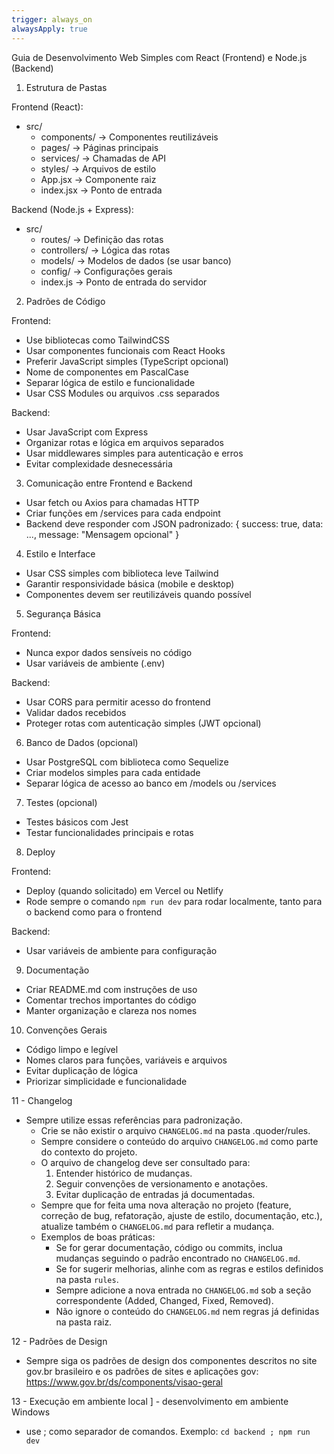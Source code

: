 ```yaml
---
trigger: always_on
alwaysApply: true
---
```


Guia de Desenvolvimento Web Simples com React (Frontend) e Node.js (Backend)



1. Estrutura de Pastas

Frontend (React):
- src/
  - components/ → Componentes reutilizáveis
  - pages/ → Páginas principais
  - services/ → Chamadas de API
  - styles/ → Arquivos de estilo
  - App.jsx → Componente raiz
  - index.jsx → Ponto de entrada

Backend (Node.js + Express):
- src/
  - routes/ → Definição das rotas
  - controllers/ → Lógica das rotas
  - models/ → Modelos de dados (se usar banco)
  - config/ → Configurações gerais
  - index.js → Ponto de entrada do servidor

2. Padrões de Código

Frontend:
- Use bibliotecas como TailwindCSS
- Usar componentes funcionais com React Hooks
- Preferir JavaScript simples (TypeScript opcional)
- Nome de componentes em PascalCase
- Separar lógica de estilo e funcionalidade
- Usar CSS Modules ou arquivos .css separados

Backend:
- Usar JavaScript com Express
- Organizar rotas e lógica em arquivos separados
- Usar middlewares simples para autenticação e erros
- Evitar complexidade desnecessária

3. Comunicação entre Frontend e Backend

- Usar fetch ou Axios para chamadas HTTP
- Criar funções em /services para cada endpoint
- Backend deve responder com JSON padronizado:
  {
    success: true,
    data: ...,
    message: "Mensagem opcional"
  }

4. Estilo e Interface

- Usar CSS simples com biblioteca leve Tailwind
- Garantir responsividade básica (mobile e desktop)
- Componentes devem ser reutilizáveis quando possível

5. Segurança Básica

Frontend:
- Nunca expor dados sensíveis no código
- Usar variáveis de ambiente (.env)

Backend:
- Usar CORS para permitir acesso do frontend
- Validar dados recebidos
- Proteger rotas com autenticação simples (JWT opcional)

6. Banco de Dados (opcional)

- Usar PostgreSQL com biblioteca como Sequelize
- Criar modelos simples para cada entidade
- Separar lógica de acesso ao banco em /models ou /services

7. Testes (opcional)

- Testes básicos com Jest
- Testar funcionalidades principais e rotas

8. Deploy

Frontend:
- Deploy (quando solicitado) em Vercel ou Netlify
- Rode sempre o comando `npm run dev` para rodar localmente, tanto para o backend como para o frontend

Backend:
- Usar variáveis de ambiente para configuração

9. Documentação

- Criar README.md com instruções de uso
- Comentar trechos importantes do código
- Manter organização e clareza nos nomes

10. Convenções Gerais

- Código limpo e legível
- Nomes claros para funções, variáveis e arquivos
- Evitar duplicação de lógica
- Priorizar simplicidade e funcionalidade

11 - Changelog

- Sempre utilize essas referências para padronização.
  - Crie se não existir o arquivo `CHANGELOG.md` na pasta .quoder/rules.
  - Sempre considere o conteúdo do arquivo `CHANGELOG.md` como parte do contexto do projeto.
  - O arquivo de changelog deve ser consultado para:
    1. Entender histórico de mudanças.
    2. Seguir convenções de versionamento e anotações.
    3. Evitar duplicação de entradas já documentadas.
  - Sempre que for feita uma nova alteração no projeto (feature, correção de bug, refatoração, ajuste de estilo, documentação, etc.), atualize também o `CHANGELOG.md` para refletir a mudança.
  - Exemplos de boas práticas:
    - Se for gerar documentação, código ou commits, inclua mudanças seguindo o padrão encontrado no `CHANGELOG.md`.
    - Se for sugerir melhorias, alinhe com as regras e estilos definidos na pasta `rules`.
    - Sempre adicione a nova entrada no `CHANGELOG.md` sob a seção correspondente (Added, Changed, Fixed, Removed).
    - Não ignore o conteúdo do `CHANGELOG.md` nem regras já definidas na pasta raiz.

12 - Padrões de Design
 - Sempre siga os padrões de design dos componentes descritos no site gov.br brasileiro e os padrões de sites e aplicações gov: https://www.gov.br/ds/components/visao-geral

 13 - Execução em ambiente local
 ] - desenvolvimento em ambiente Windows
   - use ; como separador de comandos. Exemplo: `cd backend ; npm run dev`